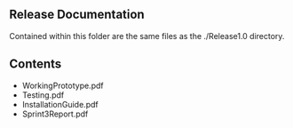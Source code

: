 Release Documentation
---

Contained within this folder are the same files as the ./Release1.0 directory. 

Contents
---
*	WorkingPrototype.pdf
*	Testing.pdf
*	InstallationGuide.pdf
*	Sprint3Report.pdf